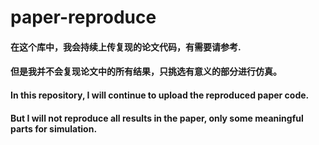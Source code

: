 # paper-reproduce

#### 在这个库中，我会持续上传复现的论文代码，有需要请参考.
#### 但是我并不会复现论文中的所有结果，只挑选有意义的部分进行仿真。

#### In this repository, I will continue to upload the reproduced paper code.
#### But I will not reproduce all results in the paper, only some meaningful parts for simulation.
